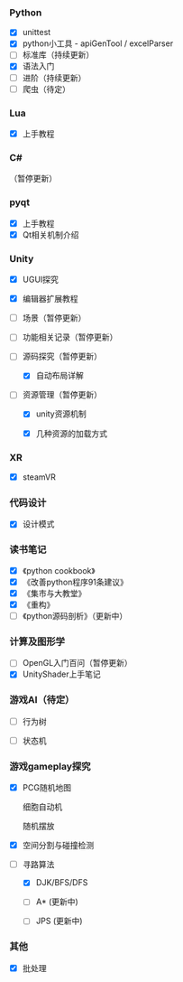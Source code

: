 ### Python

- [x] unittest
- [x] python小工具 - apiGenTool / excelParser
- [ ] 标准库（持续更新）
- [x] 语法入门
- [ ] 进阶（持续更新）
- [ ] 爬虫（待定）

### Lua
- [x] 上手教程

### C#
（暂停更新）

### pyqt

- [x] 上手教程
- [x] Qt相关机制介绍

### Unity

- [x] UGUI探究

- [x] 编辑器扩展教程

- [ ] 场景（暂停更新）

- [ ] 功能相关记录（暂停更新）

- [ ] 源码探究（暂停更新）

  - [x] 自动布局详解 

- [ ] 资源管理（暂停更新）

  - [x] unity资源机制

  - [x] 几种资源的加载方式

### XR

- [x] steamVR

### 代码设计

- [x] 设计模式

### 读书笔记

- [x] 《python cookbook》
- [x] 《改善python程序91条建议》
- [x] 《集市与大教堂》
- [x] 《重构》
- [ ] 《python源码剖析》（更新中）

### 计算及图形学

- [ ] OpenGL入门百问（暂停更新）
- [x] UnityShader上手笔记

### 游戏AI（待定）

- [ ] 行为树

- [ ] 状态机

### 游戏gameplay探究

- [x] PCG随机地图

  细胞自动机

  随机摆放

- [x] 空间分割与碰撞检测

- [ ] 寻路算法

  - [x] DJK/BFS/DFS

  - [ ] A* (更新中)

  - [ ] JPS (更新中)

### 其他

- [x] 批处理

